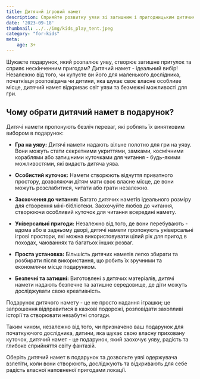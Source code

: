 ```yaml
---
title: Дитячий ігровий намет
description: Сприяйте розвитку уяви зі затишним і пригодницьким дитячим наметом.
date: '2023-09-18'
thumbnail: ../../img/kids_play_tent.jpeg
category: "for-kids"
meta:
    age: 3+
---
```

Шукаєте подарунок, який розпалює уяву, створює затишне притулок та сприяє нескінченним пригодам? Дитячий намет - ідеальний вибір! Незалежно від того, чи купуєте ви його для маленького дослідника, початківця розповідача чи дитини, яка шукає своє власне особливе місце, дитячий намет відкриває світ уяви та безмежні можливості для гри.

## Чому обрати дитячий намет в подарунок?

Дитячі намети пропонують безліч переваг, які роблять їх винятковим вибором в подарунок:

- **Гра на уяву:** Дитячі намети надають вільне полотно для гри на уяву. Вони можуть стати секретними укриттями, замками, космічними кораблями або затишними куточками для читання - будь-якими можливостями, які видасть дитяча уява.

- **Особистий куточок:** Намети створюють відчуття приватного простору, дозволяючи дітям мати своє власне місце, де вони можуть розслабитися, читати або грати незалежно.

- **Заохочення до читання:** Багато дитячих наметів ідеального розміру для створення міні-бібліотеки. Заохочуйте любов до читання, створюючи особливий куточок для читання всередині намету.

- **Універсальні пригоди:** Незалежно від того, де вони перебувають - вдома або в задньому дворі, дитячі намети пропонують універсальні ігрові простори, які можна використовувати цілий рік для пригод в походах, чаюваннях та багатьох інших розваг.

- **Проста установка:** Більшість дитячих наметів легко збирати та розбирати після використання, що робить їх зручними та економлячи місце подарунком.

- **Безпечні та затишні:** Виготовлені з дитячих матеріалів, дитячі намети надають безпечне та затишне середовище, де діти можуть досліджувати свою креативність.

Подарунок дитячого намету - це не просто надання іграшки; це запрошення відправитися в казкові подорожі, розповідати захопливі історії та створювати незабутні спогади.

Таким чином, незалежно від того, чи призначено ваш подарунок для початкуючого дослідника, дитини, яка шукає свою власну приховану куточок, дитячий намет - це подарунок, який заохочує уяву, радість та глибоке сприйняття світу фантазій.

Оберіть дитячий намет в подарунок та дозвольте уяві одержувача взлетіти, коли вони створюють, досліджують та відкривають для себе радість власної наповненої пригодами локації.
